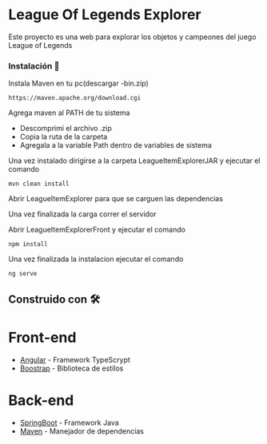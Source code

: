 # League Of Legends Explorer

Este proyecto es una web para explorar los objetos y campeones del juego League of Legends

### Instalación 🔧

Instala Maven en tu pc(descargar -bin.zip)

```
https://maven.apache.org/download.cgi
```
Agrega maven al PATH de tu sistema
  * Descomprimi el archivo .zip
  * Copia la ruta de la carpeta
  * Agregala a la variable Path dentro de variables de sistema

Una vez instalado dirigirse a la carpeta LeagueItemExplorerJAR y ejecutar el comando

```
mvn clean install
```

Abrir LeagueItemExplorer para que se carguen las dependencias

Una vez finalizada la carga correr el servidor

Abrir LeagueItemExplorerFront y ejecutar el comando

```
npm install
```
Una vez finalizada la instalacion ejecutar el comando

```
ng serve
```

## Construido con 🛠️

  # Front-end
* [Angular](https://angular.io/docs) - Framework TypeScrypt 
* [Boostrap](https://getbootstrap.com/docs/5.3/getting-started/introduction/) - Biblioteca de estilos

# Back-end
* [SpringBoot](https://spring.io/projects/spring-boot) - Framework Java 
* [Maven](https://maven.apache.org/) - Manejador de dependencias